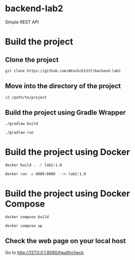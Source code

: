 # backend-lab2

Simple REST API

# Build the project
## Clone the project
```bash
git clone https://github.com/AKushch1337/backend-lab1
```
## Move into the directory of the project
```bash
cd /path/to/project
```

## Build the project using Gradle Wrapper
```bash
./gradlew build
```
```bash
./gradlew run
```

# Build the project using Docker

```bash
docker build . -t lab2:1.0 
```

```bash
docker run -p 8080:8080 --rm lab2:1.0
```

# Build the project using Docker Compose

```bash
docker compose build
```

```bash
docker compose up
```

## Check the web page on your local host

Go to http://127.0.0.1:8080/healthcheck
